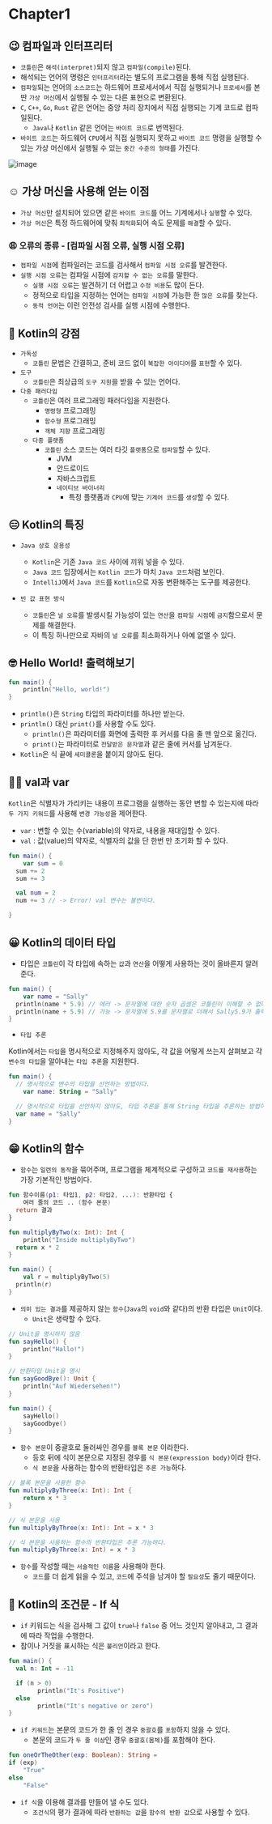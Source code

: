 # Chapter1

## 😉 컴파일과 인터프리터

- `코틀린`은 `해석(interpret)`되지 않고 `컴파일(compile)`된다.
- 해석되는 언어의 명령은 `인터프리터`라는 별도의 프로그램을 통해 직접 실행된다.
- `컴파일`되는 언어의 `소스코드`는 하드웨어 프로세서에서 직접 실행되거나 `프로세서`를 본 딴 `가상 머신`에서 실행될 수 있는 다른 표현으로 변환된다.
- `C`, `C++`, `Go`, `Rust` 같은 언어는 중앙 처리 장치에서 직접 실행되는 기계 코드로 컴파일된다.
    - `Java`나 `Kotlin` 같은 언어는 `바이트 코드`로 번역된다.
- `바이트 코드`는 하드웨어 `CPU`에서 직접 실행되지 못하고 `바이트 코드` 명령을 실행할 수 있는 가상 머신에서 실행될 수 있는 `중간 수준의 형태`를 가진다.

![image](https://github.com/AK-47-Study/atomic-kotlin-study/assets/91787050/dbf173a0-8e60-4121-a3cc-3d510a375b25)

## ☺️ 가상 머신을 사용해 얻는 이점

- `가상 머신`만 설치되어 있으면 같은 `바이트 코드`를 어느 기계에서나 `실행`할 수 있다.
- `가상 머신`은 특정 하드웨어에 맞춰 `최적화`되어 속도 문제를 `해결`할 수 있다.

### 😩 오류의 종류 - [컴파일 시점 오류, 실행 시점 오류]

- `컴파일 시점`에 컴파일러는 코드를 검사해서 `컴파일 시점 오류`를 발견한다.
- `실행 시점 오류`는 컴파일 시점에 `감지할 수 없는 오류`를 말한다.
    - `실행 시점 오류`는 발견하기 더 어렵고 `수정 비용`도 많이 든다.
    - 정적으로 타입을 지정하는 언어는 `컴파일 시점`에 가능한 한 `많은 오류`를 찾는다.
    - `동적 언어`는 이런 안전성 검사를 실행 시점에 수행한다.

## 🫠 Kotlin의 강점

- `가독성`
    - `코틀린` 문법은 간결하고, 준비 코드 없이 `복잡한 아이디어`를 `표현`할 수 있다.
- `도구`
    - `코틀린`은 최상급의 `도구 지원`을 받을 수 있는 언어다.
- `다중 패러다임`
    - `코틀린`은 여러 프로그래밍 패러다임을 지원한다.
        - `명령형` 프로그래밍
        - `함수형` 프로그래밍
        - `객체 지향` 프로그래밍
    - `다중 플랫폼`
        - `코틀린` 소스 코드는 여러 타깃 `플랫폼`으로 `컴파일`할 수 있다.
            - JVM
            - 안드로이드
            - 자바스크립트
            - `네이티브 바이너리`
                - 특정 플랫폼과 `CPU`에 맞는 `기계어 코드`를 `생성`할 수 있다.

## 😑 Kotlin의 특징

- `Java 상호 운용성`
    - `Kotlin`은 기존 `Java 코드` 사이에 끼워 넣을 수 있다.
    - `Java 코드` 입장에서는 `Kotlin 코드`가 마치 `Java 코드`처럼 보인다.
    - `IntelliJ`에서 `Java 코드`를 `Kotlin`으로 자동 변환해주는 도구를 제공한다.
    
- `빈 값 표현 방식`
    - `코틀린`은 `널 오류`를 발생시킬 가능성이 있는 `연산`을 `컴파일 시점`에 `금지`함으로서 문제를 해결한다.
    - 이 특징 하나만으로 자바의 `널 오류`를 최소화하거나 아예 없앨 수 있다.
    

## 🤓 Hello World!  출력해보기

```kotlin
fun main() {
	println("Hello, world!")
}
```

- `println()`은 `String` 타입의 파라미터를 하나만 받는다.
- `println()` 대신 `print()`를 사용할 수도 있다.
    - `println()`은 파라미터를 화면에 출력한 후 커서를 다음 줄 맨 앞으로 옮긴다.
    - `print()`는 파라미터로 `전달받은 문자열`과 같은 줄에 커서를 남겨둔다.
- `Kotlin`은 식 끝에 `세미콜론`을 붙이지 않아도 된다.

## ✌🏼 val과 var

`Kotlin`은 식별자가 가리키는 내용이 프로그램을 실행하는 동안 변할 수 있는지에 따라 `두 가지 키워드`를 사용해  `변경 가능성`을 제어한다.

- `var` : 변할 수 있는 수(variable)의 약자로, 내용을 재대입할 수 있다.
- `val` : 값(value)의 약자로, 식별자의 값을 단 한번 만 초기화 할 수 있다.

```kotlin
fun main() {
	var sum = 0
  sum += 2
  sum += 3

  val num = 2
  num += 3 // -> Error! val 변수는 불변이다.

}
```

## 😀 Kotlin의 데이터 타입

- 타입은 `코틀린`이 각 타입에 속하는 `값`과 `연산`을 어떻게 사용하는 것이 올바른지 알려준다.

```kotlin
fun main() {
	var name = "Sally"
  println(name * 5.9) // 에러 -> 문자열에 대한 숫자 곱셈은 코틀린이 이해할 수 없다!
  println(name + 5.9) // 가능 -> 문자열에 5.9를 문자열로 더해서 Sally5.9가 출력된다.
}
```

- `타입 추론`

Kotlin에서는 `타입`을 명시적으로 지정해주지 않아도, 각 값을 어떻게 쓰는지 살펴보고 각 `변수의 타입`을 알아내는 `타입 추론`을 지원한다.

```kotlin
fun main() {
  // 명시적으로 변수의 타입을 선언하는 방법이다.
	var name: String = "Sally"

  // 명시적으로 타입을 선언하지 않아도, 타입 추론을 통해 String 타입을 추론하는 방법이다.
  var name = "Sally"
}
```

## 😁 Kotlin의 함수

- `함수`는 `일련의 동작`을 묶어주며, 프로그램을 체계적으로 구성하고 `코드를 재사용`하는 가장 기본적인 방법이다.

```kotlin
fun 함수이름(p1: 타입1, p2: 타입2, ...): 반환타입 {
	여러 줄의 코드 .. (함수 본문)
  return 결과
}
```

```kotlin
fun multiplyByTwo(x: Int): Int {
	println("Inside multiplyByTwo")
  return x * 2
}

fun main() {
	val r = multiplyByTwo(5)
  println(r)
}

```

- `의미 있는 결과`를 제공하지 않는 `함수`(`Java`의 `void`와 같다)의 반환 타입은 `Unit`이다.
    - `Unit`은 생략할 수 있다.
    

```kotlin
// Unit을 명시하지 않음
fun sayHello() {
	println("Hallo!")
}

// 반환타입 Unit을 명시
fun sayGoodBye(): Unit {
	println("Auf Wiedersehen!")
}

fun main() {
	sayHello()
	sayGoodbye()
}
```

- `함수 본문`이 중괄호로 둘러싸인 경우를 `블록 본문` 이라한다.
    - 등호 뒤에 식이 본문으로 지정된 경우를 `식 본문(expression body)`이라 한다.
    - `식 본문`을 사용하는 함수의 반환타입은 `추론 가능`하다.

```kotlin
// 블록 본문을 사용한 함수
fun multiplyByThree(x: Int): Int {
	return x * 3
}

// 식 본문을 사용
fun multiplyByThree(x: Int): Int = x * 3

// 식 본문을 사용하는 함수의 반환타입은 추론 가능하다.
fun multiplyByThree(x: Int) = x * 3
```

- `함수`를 작성할 때는 `서술적인 이름`을 사용해야 한다.
    - `코드`를 더 쉽게 읽을 수 있고, `코드`에 주석을 남겨야 할 `필요성`도 줄기 때문이다.

## 🤩 Kotlin의 조건문 - If 식

- `if` 키워드는 식을 검사해 그 값이 `true`나 `false` 중 어느 것인지 알아내고, 그 결과에 따라 작업을 수행한다.
- 참이나 거짓을 표시하는 식은 `불리언`이라고 한다.

```kotlin
fun main() {
  val n: Int = -11

  if (n > 0)
		println("It's Positive")
  else 
		println("It's negative or zero")
}
```

- `if 키워드`는 본문의 코드가 한 줄 인 경우 `중괄호`를 `포함`하지 않을 수 있다.
    - 본문의 코드가 `두 줄 이상`인 경우 `중괄호(몸체)`를 포함해야 한다.

```kotlin
fun oneOrTheOther(exp: Boolean): String = 
if (exp)
	"True"
else
	"False"
```

- `if 식`을 이용해 결과를 만들어 낼 수도 있다.
    - `조건식`의 평가 결과에 따라 `반환하는 값`을 `함수의 반환 값`으로 사용할 수 있다.
